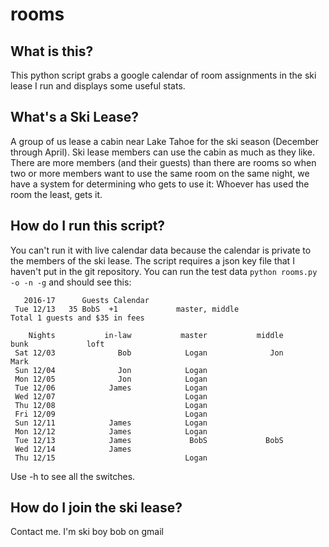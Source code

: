 # rooms
## What is this?
This python script grabs a google calendar of room assignments in the ski lease I run and displays some useful stats.
## What's a Ski Lease?
A group of us lease a cabin near Lake Tahoe for the ski season (December through April). Ski lease members can use the cabin as much as they like. 
There are more members (and their guests) than there are rooms so when two or more members want to use the same room on the same night,
 we have a system for determining who gets to use it: Whoever has used the room the least, gets it.
## How do I run this script?
You can't run it with live calendar data because the calendar is private to the members of the ski lease. The script requires a json key file that I haven't put in the git repository. You can run the test data `python rooms.py -o -n -g` and should see this:

```
   2016-17      Guests Calendar
 Tue 12/13   35 BobS  +1             master, middle
Total 1 guests and $35 in fees

    Nights           in-law           master           middle             bunk             loft
 Sat 12/03              Bob            Logan              Jon             Mark
 Sun 12/04              Jon            Logan
 Mon 12/05              Jon            Logan
 Tue 12/06            James            Logan
 Wed 12/07                             Logan
 Thu 12/08                             Logan
 Fri 12/09                             Logan
 Sun 12/11            James            Logan
 Mon 12/12            James            Logan
 Tue 12/13            James             BobS             BobS
 Wed 12/14            James
 Thu 12/15                             Logan
 ```
Use -h to see all the switches. 

## How do I join the ski lease?
Contact me. I'm ski boy bob on gmail
